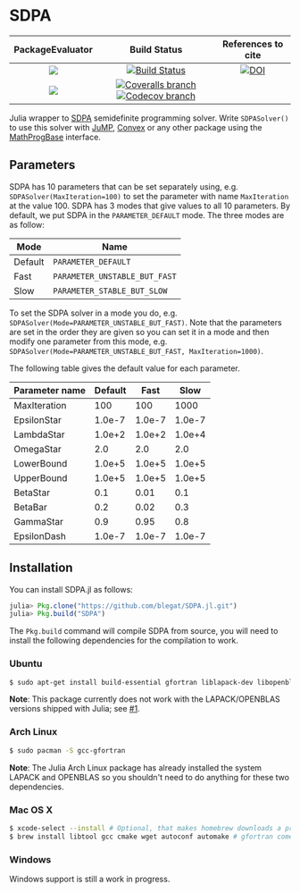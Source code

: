 # SDPA

| **PackageEvaluator** | **Build Status** | **References to cite** |
|:--------------------:|:----------------:|:----------------------:|
| [![][pkg-0.6-img]][pkg-0.6-url] | [![Build Status][build-img]][build-url] | [![DOI][zenodo-img]][zenodo-url] |
| [![][pkg-0.7-img]][pkg-0.7-url] | [![Coveralls branch][coveralls-img]][coveralls-url] [![Codecov branch][codecov-img]][codecov-url] | |

Julia wrapper to [SDPA](http://sdpa.sourceforge.net/) semidefinite programming solver.
Write `SDPASolver()` to use this solver with [JuMP](github.com/JuliaOpt/JuMP.jl), [Convex](https://github.com/JuliaOpt/Convex.jl) or any other package using the [MathProgBase](https://github.com/JuliaOpt/MathProgBase.jl) interface.

## Parameters

SDPA has 10 parameters that can be set separately using, e.g. `SDPASolver(MaxIteration=100)` to set the parameter with name `MaxIteration` at the value 100.
SDPA has 3 modes that give values to all 10 parameters. By default, we put SDPA in the `PARAMETER_DEFAULT` mode.
The three modes are as follow:

| Mode    | Name                          |
| ------- | ----------------------------- |
| Default | `PARAMETER_DEFAULT`           |
| Fast    | `PARAMETER_UNSTABLE_BUT_FAST` |
| Slow    | `PARAMETER_STABLE_BUT_SLOW`   |

To set the SDPA solver in a mode you do, e.g. `SDPASolver(Mode=PARAMETER_UNSTABLE_BUT_FAST)`.
Note that the parameters are set in the order they are given so you can set it in a mode and then modify one parameter from this mode, e.g. `SDPASolver(Mode=PARAMETER_UNSTABLE_BUT_FAST, MaxIteration=1000)`.

The following table gives the default value for each parameter.

| Parameter name | Default | Fast   | Slow   |
| -------------- | ------- | ------ | ------ |
| MaxIteration   | 100     | 100    | 1000   |
| EpsilonStar    | 1.0e-7  | 1.0e-7 | 1.0e-7 |
| LambdaStar     | 1.0e+2  | 1.0e+2 | 1.0e+4 |
| OmegaStar      | 2.0     | 2.0    | 2.0    |
| LowerBound     | 1.0e+5  | 1.0e+5 | 1.0e+5 |
| UpperBound     | 1.0e+5  | 1.0e+5 | 1.0e+5 |
| BetaStar       | 0.1     | 0.01   | 0.1    |
| BetaBar        | 0.2     | 0.02   | 0.3    |
| GammaStar      | 0.9     | 0.95   | 0.8    |
| EpsilonDash    | 1.0e-7  | 1.0e-7 | 1.0e-7 |

## Installation

You can install SDPA.jl as follows:
```julia
julia> Pkg.clone("https://github.com/blegat/SDPA.jl.git")
julia> Pkg.build("SDPA")
```

The `Pkg.build` command will compile SDPA from source, you will need to install the following dependencies for the compilation to work.

### Ubuntu
```sh
$ sudo apt-get install build-essential gfortran liblapack-dev libopenblas-dev
```
**Note**: This package currently does not work with the LAPACK/OPENBLAS versions shipped with Julia; see [#1](https://github.com/blegat/SDPA.jl/issues/1).

### Arch Linux
```sh
$ sudo pacman -S gcc-gfortran
```
**Note**: The Julia Arch Linux package has already installed the system LAPACK and OPENBLAS so you shouldn't need to do anything for these two dependencies.

### Mac OS X
```sh
$ xcode-select --install # Optional, that makes homebrew downloads a precompiled binary for gcc
$ brew install libtool gcc cmake wget autoconf automake # gfortran comes with the gcc package
```

### Windows
Windows support is still a work in progress.

[pkg-0.6-img]: http://pkg.julialang.org/badges/SDPA_0.6.svg
[pkg-0.6-url]: http://pkg.julialang.org/?pkg=SDPA
[pkg-0.7-img]: http://pkg.julialang.org/badges/SDPA_0.7.svg
[pkg-0.7-url]: http://pkg.julialang.org/?pkg=SDPA

[build-img]: https://travis-ci.org/blegat/SDPA.jl.svg?branch=master
[build-url]: https://travis-ci.org/blegat/SDPA.jl
[coveralls-img]: https://coveralls.io/repos/blegat/SDPA.jl/badge.svg?branch=master&service=github
[coveralls-url]: https://coveralls.io/github/blegat/SDPA.jl?branch=master
[codecov-img]: http://codecov.io/github/blegat/SDPA.jl/coverage.svg?branch=master
[codecov-url]: http://codecov.io/github/blegat/SDPA.jl?branch=master

[zenodo-url]: https://doi.org/10.5281/zenodo.1285668
[zenodo-img]: https://zenodo.org/badge/DOI/10.5281/zenodo.1285668.svg
